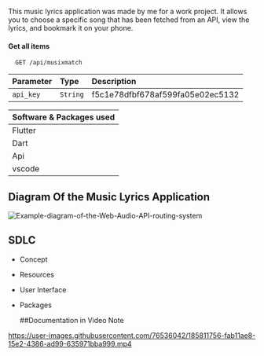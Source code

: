 <Music Lyrics Application>

This music lyrics application was made by me for a work project. It allows you to choose a specific song that has been fetched from an API, view the lyrics, and bookmark it on your phone.


#### Get all items

```http
  GET /api/musixmatch
```

| Parameter | Type     | Description                |
| :-------- | :------- | :------------------------- |
| `api_key` | `String` | f5c1e78dfbf678af599fa05e02ec5132 |


|Software  &  Packages used |
|---------|
|Flutter|
|Dart|
|Api|
|vscode|
  ## Diagram Of the Music Lyrics Application
  
  ![Example-diagram-of-the-Web-Audio-API-routing-system](https://user-images.githubusercontent.com/76536042/185811820-4f65d24e-6511-480d-bf9e-127ceb5ac592.png)

  
## SDLC

- Concept
- Resources
- User Interface
- Packages

  ##Documentation  in Video Note
  
  
  
  

https://user-images.githubusercontent.com/76536042/185811756-fab11ae8-15e2-4386-ad99-635971bba999.mp4


